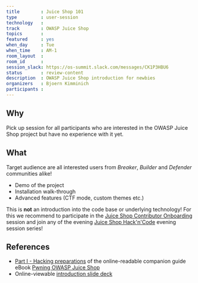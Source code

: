 ```yaml
---
title        : Juice Shop 101
type         : user-session
technology   :
track        : OWASP Juice Shop
topics       :
featured     : yes
when_day     : Tue
when_time    : AM-1
room_layout  :
room_id      :
session_slack: https://os-summit.slack.com/messages/CK1P3HBU6
status       : review-content
description  : OWASP Juice Shop introduction for newbies
organizers   : Bjoern Kimminich
participants :
---
```


## Why

Pick up session for all participants who are interested in the OWASP
Juice Shop project but have no experience with it yet.

## What

Target audience are all interested users from _Breaker_, _Builder_ and
_Defender_ communities alike!

* Demo of the project
* Installation walk-through
* Advanced features (CTF mode, custom themes etc.)

This is **not** an introduction into the code base or underlying
technology! For this we recommend to participate in the
[Juice Shop Contributor Onboarding](/tracks/owasp-juice-shop/user-sessions/juice-shop-contributor-onboarding/)
session and join any of the evening
[Juice Shop Hack'n'Code](/tracks/owasp-juice-shop/working-sessions/juice-shop-hackathon/) evening session series!

## References

* [Part I - Hacking preparations](https://bkimminich.gitbooks.io/pwning-owasp-juice-shop/content/part1/)
  of the online-readable companion guide eBook
  [Pwning OWASP Juice Shop](https://bkimminich.gitbooks.io/pwning-owasp-juice-shop/content/)
* Online-viewable
  [introduction slide deck](http://bkimminich.github.io/juice-shop)
